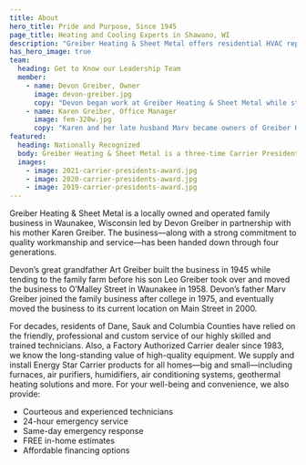 ```yaml
---
title: About
hero_title: Pride and Purpose, Since 1945
page_title: Heating and Cooling Experts in Shawano, WI
description: "Greiber Heating & Sheet Metal offers residential HVAC repair, furnace, air conditioning or cooling service plus quality Carrier equipment in Waunakee, Wisconsin"
has_hero_image: true
team:
  heading: Get to Know our Leadership Team
  member:
    - name: Devon Greiber, Owner
      image: devon-greiber.jpg
      copy: "Devon began work at Greiber Heating & Sheet Metal while still attending high school in Waunakee. He enjoyed working on homes with his father and always had aspirations to eventually lead the family business. Devon attended the University of Wisconsin - Stout where he received a Bachelor’s degree in engineering. After college, Devon worked as an engineer for John Deere before returning to his true passion—the family business—in partnership with his mother Karen in 2014."
    - name: Karen Greiber, Office Manager
      image: fem-320w.jpg
      copy: "Karen and her late husband Marv became owners of Greiber Heating & Sheet Metal in 1990. As the office manager, Karen handles administrative operations including scheduling, accounting and billing. She’s also the kind voice you hear on the other end of the phone when you call. Outside of the office, she enjoys volunteering throughout the community and spending time with her children and grandchildren."
featured:
  heading: Nationally Recognized
  body: Greiber Heating & Sheet Metal is a three-time Carrier President’s Award recipient. Each year, Carrier honors HVAC companies that demonstrate the ability to go far beyond the status quo—even in the face of challenges and change— plus, year-over-year growth and continual emphasis on customer satisfaction.
  images:
    - image: 2021-carrier-presidents-award.jpg
    - image: 2020-carrier-presidents-award.jpg
    - image: 2019-carrier-presidents-award.jpg
---
```


Greiber Heating & Sheet Metal is a locally owned and operated family business in Waunakee, Wisconsin led by Devon Greiber in partnership with his mother Karen Greiber. The business—along with a strong commitment to quality workmanship and service—has been handed down through four generations.

Devon’s great grandfather Art Greiber built the business in 1945 while tending to the family farm before his son Leo Greiber took over and moved the business to O’Malley Street in Waunakee in 1958. Devon’s father Marv Greiber joined the family business after college in 1975, and eventually moved the business to its current location on Main Street in 2000.

For decades, residents of Dane, Sauk and Columbia Counties have relied on the friendly, professional and custom service of our highly skilled and trained technicians. Also, a Factory Authorized Carrier dealer since 1983, we know the long-standing value of high-quality equipment. We supply and install Energy Star Carrier products for all homes—big and small—including furnaces, air purifiers, humidifiers, air conditioning systems, geothermal heating solutions and more. For your well-being and convenience, we also provide:

- Courteous and experienced technicians
- 24-hour emergency service
- Same-day emergency response
- FREE in-home estimates
- Affordable financing options
